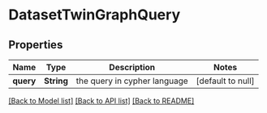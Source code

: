 # DatasetTwinGraphQuery
## Properties

| Name | Type | Description | Notes |
|------------ | ------------- | ------------- | -------------|
| **query** | **String** | the query in cypher language | [default to null] |

[[Back to Model list]](../README.md#documentation-for-models) [[Back to API list]](../README.md#documentation-for-api-endpoints) [[Back to README]](../README.md)

